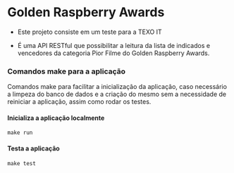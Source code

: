 
# Golden Raspberry Awards

  

- Este projeto consiste em um teste para a TEXO IT

- É uma API RESTful que possibilitar a leitura da lista de indicados e vencedores da categoria Pior Filme do Golden Raspberry Awards.

  

### Comandos make para a aplicação

Comandos make para facilitar a inicialização da aplicação, caso necessário a limpeza do banco de dados e a criação do mesmo sem a necessidade de reiniciar a aplicação, assim como rodar os testes.

#### Inicializa a aplicação localmente

    make run

#### Testa a aplicação

    make test

